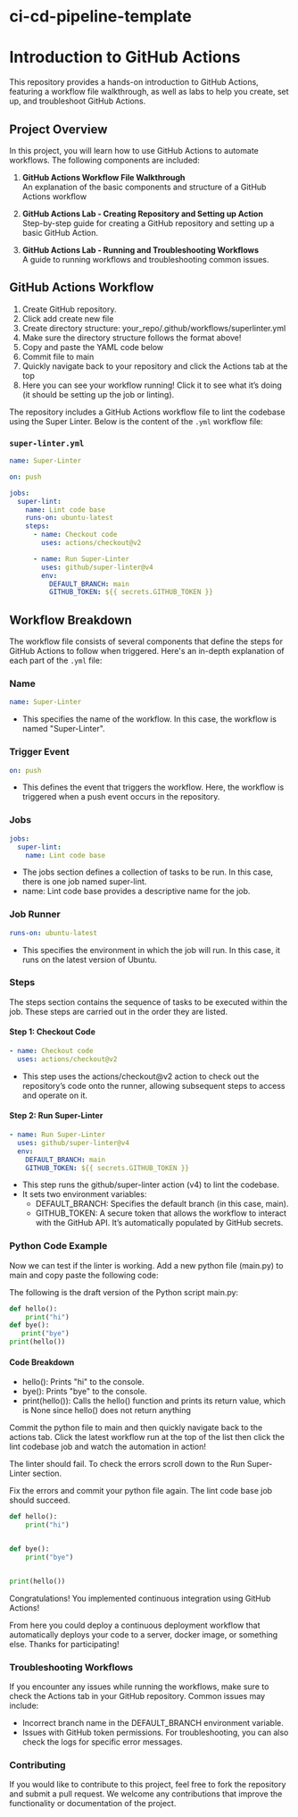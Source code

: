 # ci-cd-pipeline-template
# Introduction to GitHub Actions

This repository provides a hands-on introduction to GitHub Actions, featuring a workflow file walkthrough, as well as labs to help you create, set up, and troubleshoot GitHub Actions.

## Project Overview

In this project, you will learn how to use GitHub Actions to automate workflows. The following components are included:

1. **GitHub Actions Workflow File Walkthrough**  
   An explanation of the basic components and structure of a GitHub Actions workflow

2. **GitHub Actions Lab - Creating Repository and Setting up Action**  
   Step-by-step guide for creating a GitHub repository and setting up a basic GitHub Action.

3. **GitHub Actions Lab - Running and Troubleshooting Workflows**  
   A guide to running workflows and troubleshooting common issues.

## GitHub Actions Workflow
1. Create GitHub repository.
2. Click add create new file
3. Create directory structure: your_repo/.github/workflows/superlinter.yml
4. Make sure the directory structure follows the format above!
5. Copy and paste the YAML code below
6. Commit file to main
7. Quickly navigate back to your repository and click the Actions tab at the top
8. Here you can see your workflow running! Click it to see what it’s doing (it should be setting up the job or linting).

The repository includes a GitHub Actions workflow file to lint the codebase using the Super Linter. Below is the content of the `.yml` workflow file:

### `super-linter.yml`

```yaml
name: Super-Linter

on: push

jobs:
  super-lint:
    name: Lint code base
    runs-on: ubuntu-latest
    steps:
      - name: Checkout code
        uses: actions/checkout@v2

      - name: Run Super-Linter
        uses: github/super-linter@v4
        env:
          DEFAULT_BRANCH: main
          GITHUB_TOKEN: ${{ secrets.GITHUB_TOKEN }}
```

## Workflow Breakdown

The workflow file consists of several components that define the steps for GitHub Actions to follow when triggered. Here's an in-depth explanation of each part of the `.yml` file:

### Name
```yaml
name: Super-Linter
```
- This specifies the name of the workflow. In this case, the workflow is named "Super-Linter".

### Trigger Event
```yaml
on: push
```
- This defines the event that triggers the workflow. Here, the workflow is triggered when a push event occurs in the repository.

### Jobs
```yaml
jobs:
  super-lint:
    name: Lint code base
```
- The jobs section defines a collection of tasks to be run. In this case, there is one job named super-lint.
- name: Lint code base provides a descriptive name for the job.

### Job Runner
```yaml
runs-on: ubuntu-latest
```
- This specifies the environment in which the job will run. In this case, it runs on the latest version of Ubuntu.

### Steps
The steps section contains the sequence of tasks to be executed within the job. These steps are carried out in the order they are listed.

#### Step 1: Checkout Code
```yaml
- name: Checkout code
  uses: actions/checkout@v2
```
- This step uses the actions/checkout@v2 action to check out the repository’s code onto the runner, allowing subsequent steps to access and operate on it.

#### Step 2: Run Super-Linter
```yaml
- name: Run Super-Linter
  uses: github/super-linter@v4
  env:
    DEFAULT_BRANCH: main
    GITHUB_TOKEN: ${{ secrets.GITHUB_TOKEN }}
```
- This step runs the github/super-linter action (v4) to lint the codebase.
- It sets two environment variables:
   - DEFAULT_BRANCH: Specifies the default branch (in this case, main).
   - GITHUB_TOKEN: A secure token that allows the workflow to interact with the GitHub       API. It’s automatically populated by GitHub secrets.
 
### Python Code Example
Now we can test if the linter is working. Add a new python file (main.py) to main and copy paste the following code:

The following is the draft version of the Python script main.py:

```python
def hello():
    print("hi")
def bye():
   print("bye")
print(hello())
```

#### Code Breakdown
- hello(): Prints "hi" to the console.
- bye(): Prints "bye" to the console.
- print(hello()): Calls the hello() function and prints its return value, which is None since hello() does not return anything

Commit the python file to main and then quickly navigate back to the actions tab. Click the latest workflow run at the top of the list then click the lint codebase job and watch the automation in action!

The linter should fail. To check the errors scroll down to the Run Super-Linter section. 

Fix the errors and commit your python file again. The lint code base job should succeed.

```python
def hello():
    print("hi")


def bye():
    print("bye")


print(hello())
```
Congratulations! You implemented continuous integration using GitHub Actions!

From here you could deploy a continuous deployment workflow that automatically deploys your code to a server, docker image, or something else. Thanks for participating!

### Troubleshooting Workflows
If you encounter any issues while running the workflows, make sure to check the Actions tab in your GitHub repository. Common issues may include:
   - Incorrect branch name in the DEFAULT_BRANCH environment variable.
   - Issues with GitHub token permissions.
For troubleshooting, you can also check the logs for specific error messages.

### Contributing
If you would like to contribute to this project, feel free to fork the repository and submit a pull request. We welcome any contributions that improve the functionality or documentation of the project.

